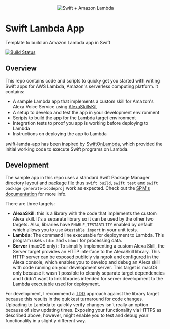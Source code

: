<p align="center" >
  <img src="https://raw.githubusercontent.com/choefele/swift-lambda-app/master/swift%2Blambda.png" alt="Swift + Amazon Lambda" title="Swift + Amazon Lambda">
</p>

# Swift Lambda App
Template to build an Amazon Lambda app in Swift

[![Build Status](https://travis-ci.org/choefele/swift-lambda-app.svg?branch=master)](https://travis-ci.org/choefele/swift-lambda-app)

## Overview
This repo contains code and scripts to quicky get you started with writing Swift apps for AWS Lambda, Amazon's serverless computing platform. It contains:
- A sample Lambda app that implements a custom skill for Amazon's Alexa Voice Service using [AlexaSkillsKit](https://github.com/choefele/AlexaSkillsKit)
- A setup to develop and test the app in your development environment
- Scripts to build the app for the Lambda target environment
- Integration tests to proof you app is working before deploying to Lambda
- Instructions on deploying the app to Lambda

swift-lamda-app has been inspired by [SwiftOnLambda](https://github.com/algal/SwiftOnLambda), which provided the initial working code to execute Swift programs on Lambda.

## Development
The sample app in this repo uses a standard Swift Package Manager directory layout and [package file](https://github.com/choefele/swift-lambda-app/blob/master/Package.swift) thus `swift build`, `swift test` and `swift package generate-xcodeproj` work as expected. Check out the [SPM's documentation](https://github.com/apple/swift-package-manager/blob/master/Documentation/Usage.md) for more info.

There are three targets:
- **AlexaSkill**: this is a library with the code that implements the custom Alexa skill. It's a separate library so it can be used by the other two targets. Also, libraries have `ENABLE_TESTABILITY` enabled by default which allows you to use `@testable import` in your unit tests.
- **Lambda**: The command line executable for deployment to Lambda. This program uses `stdin` and `stdout` for processing data.
- **Server** (macOS only): To simplify implementing a custom Alexa Skill, the Server target provides an HTTP interface to the AlexaSkill library. This HTTP server can be exposed publicly via [ngrok](https://ngrok.com) and configured in the Alexa console, which enables you to develop and debug an Alexa skill with code running on your development server. This target is macOS only because it wasn't possible to cleanly separate target dependencies and I didn't want to link libraries intended for server development to the Lambda executable used for deployment.

For development, I recommend a [TDD](https://en.wikipedia.org/wiki/Test-driven_development) approach against the library target because this results in the quickest turnaround for code changes. Uploading to Lambda to quickly verify changes isn't really an option because of slow updating times. Exposing your functionality via HTTPS as described above, however, might enable you to test and debug your functionality in a slightly different way.
